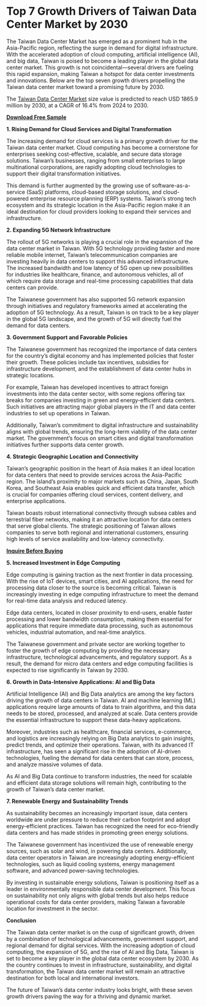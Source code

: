 # Top 7 Growth Drivers of Taiwan Data Center Market by 2030

The Taiwan Data Center Market has emerged as a prominent hub in the Asia-Pacific region, reflecting the surge in demand for digital infrastructure. With the accelerated adoption of cloud computing, artificial intelligence (AI), and big data, Taiwan is poised to become a leading player in the global data center market. This growth is not coincidental—several drivers are fueling this rapid expansion, making Taiwan a hotspot for data center investments and innovations. Below are the top seven growth drivers propelling the Taiwan data center market toward a promising future by 2030.

The [Taiwan Data Center Market](https://www.nextmsc.com/report/taiwan-data-center-market) size value is predicted to reach USD 1865.9 million by 2030, at a CAGR of 16.4% from 2024 to 2030.

[**Download Free Sample**](https://www.nextmsc.com/taiwan-data-center-market/request-sample)

**1. Rising Demand for Cloud Services and Digital Transformation**

The increasing demand for cloud services is a primary growth driver for the Taiwan data center market. Cloud computing has become a cornerstone for enterprises seeking cost-effective, scalable, and secure data storage solutions. Taiwan’s businesses, ranging from small enterprises to large multinational corporations, are rapidly adopting cloud technologies to support their digital transformation initiatives.

This demand is further augmented by the growing use of software-as-a-service (SaaS) platforms, cloud-based storage solutions, and cloud-powered enterprise resource planning (ERP) systems. Taiwan’s strong tech ecosystem and its strategic location in the Asia-Pacific region make it an ideal destination for cloud providers looking to expand their services and infrastructure.

**2. Expanding 5G Network Infrastructure**

The rollout of 5G networks is playing a crucial role in the expansion of the data center market in Taiwan. With 5G technology providing faster and more reliable mobile internet, Taiwan’s telecommunication companies are investing heavily in data centers to support this advanced infrastructure. The increased bandwidth and low latency of 5G open up new possibilities for industries like healthcare, finance, and autonomous vehicles, all of which require data storage and real-time processing capabilities that data centers can provide.

The Taiwanese government has also supported 5G network expansion through initiatives and regulatory frameworks aimed at accelerating the adoption of 5G technology. As a result, Taiwan is on track to be a key player in the global 5G landscape, and the growth of 5G will directly fuel the demand for data centers.

**3. Government Support and Favorable Policies**

The Taiwanese government has recognized the importance of data centers for the country’s digital economy and has implemented policies that foster their growth. These policies include tax incentives, subsidies for infrastructure development, and the establishment of data center hubs in strategic locations.

For example, Taiwan has developed incentives to attract foreign investments into the data center sector, with some regions offering tax breaks for companies investing in green and energy-efficient data centers. Such initiatives are attracting major global players in the IT and data center industries to set up operations in Taiwan.

Additionally, Taiwan’s commitment to digital infrastructure and sustainability aligns with global trends, ensuring the long-term viability of the data center market. The government’s focus on smart cities and digital transformation initiatives further supports data center growth.

**4. Strategic Geographic Location and Connectivity**

Taiwan’s geographic position in the heart of Asia makes it an ideal location for data centers that need to provide services across the Asia-Pacific region. The island’s proximity to major markets such as China, Japan, South Korea, and Southeast Asia enables quick and efficient data transfer, which is crucial for companies offering cloud services, content delivery, and enterprise applications.

Taiwan boasts robust international connectivity through subsea cables and terrestrial fiber networks, making it an attractive location for data centers that serve global clients. The strategic positioning of Taiwan allows companies to serve both regional and international customers, ensuring high levels of service availability and low-latency connectivity.

[**Inquire Before Buying**](https://www.nextmsc.com/taiwan-data-center-market/inquire-before-buying)

**5. Increased Investment in Edge Computing**

Edge computing is gaining traction as the next frontier in data processing. With the rise of IoT devices, smart cities, and AI applications, the need for processing data closer to the source is becoming critical. Taiwan is increasingly investing in edge computing infrastructure to meet the demand for real-time data analysis and reduced latency.

Edge data centers, located in closer proximity to end-users, enable faster processing and lower bandwidth consumption, making them essential for applications that require immediate data processing, such as autonomous vehicles, industrial automation, and real-time analytics.

The Taiwanese government and private sector are working together to foster the growth of edge computing by providing the necessary infrastructure, technological advancements, and regulatory support. As a result, the demand for micro data centers and edge computing facilities is expected to rise significantly in Taiwan by 2030.

**6. Growth in Data-Intensive Applications: AI and Big Data**

Artificial Intelligence (AI) and Big Data analytics are among the key factors driving the growth of data centers in Taiwan. AI and machine learning (ML) applications require large amounts of data to train algorithms, and this data needs to be stored, processed, and analyzed at scale. Data centers provide the essential infrastructure to support these data-heavy applications.

Moreover, industries such as healthcare, financial services, e-commerce, and logistics are increasingly relying on Big Data analytics to gain insights, predict trends, and optimize their operations. Taiwan, with its advanced IT infrastructure, has seen a significant rise in the adoption of AI-driven technologies, fueling the demand for data centers that can store, process, and analyze massive volumes of data.

As AI and Big Data continue to transform industries, the need for scalable and efficient data storage solutions will remain high, contributing to the growth of Taiwan’s data center market.

**7. Renewable Energy and Sustainability Trends**

As sustainability becomes an increasingly important issue, data centers worldwide are under pressure to reduce their carbon footprint and adopt energy-efficient practices. Taiwan has recognized the need for eco-friendly data centers and has made strides in promoting green energy solutions.

The Taiwanese government has incentivized the use of renewable energy sources, such as solar and wind, in powering data centers. Additionally, data center operators in Taiwan are increasingly adopting energy-efficient technologies, such as liquid cooling systems, energy management software, and advanced power-saving technologies.

By investing in sustainable energy solutions, Taiwan is positioning itself as a leader in environmentally responsible data center development. This focus on sustainability not only aligns with global trends but also helps reduce operational costs for data center providers, making Taiwan a favorable location for investment in the sector.

**Conclusion**

The Taiwan data center market is on the cusp of significant growth, driven by a combination of technological advancements, government support, and regional demand for digital services. With the increasing adoption of cloud computing, the expansion of 5G, and the rise of AI and Big Data, Taiwan is set to become a key player in the global data center ecosystem by 2030. As the country continues to invest in infrastructure, sustainability, and digital transformation, the Taiwan data center market will remain an attractive destination for both local and international investors.

The future of Taiwan’s data center industry looks bright, with these seven growth drivers paving the way for a thriving and dynamic market.
